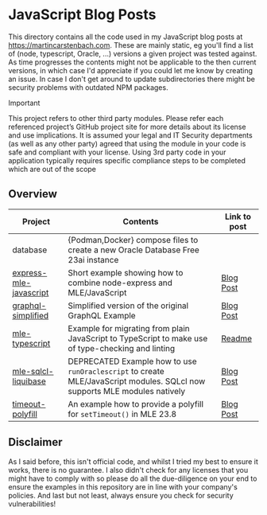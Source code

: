 # JavaScript Blog Posts

This directory contains all the code used in my JavaScript blog posts at <https://martincarstenbach.com>. These are mainly static, eg you'll find a list of (node, typescript, Oracle, ...) versions a given project was tested against. As time progresses the contents might not be applicable to the then current versions, in which case I'd appreciate if you could let me know by creating an issue. In case I don't get around to update subdirectories there might be security problems with outdated NPM packages.

> [!IMPORTANT]  
> This project refers to other third party modules. Please refer each referenced project’s GitHub project site for more details about its license and use implications. It is assumed your legal and IT Security departments (as well as any other party) agreed that using the module in your code is safe and compliant with your license. Using 3rd party code in your application typically requires specific compliance steps to be completed which are out of the scope

## Overview

| Project | Contents | Link to post |
| -- | -- | -- |
| database | {Podman,Docker} compose files to create a new Oracle Database Free 23ai instance | |
| [express-mle-javascript](./express-mle-javascript/readme.md) | Short example showing how to combine node-express and MLE/JavaScript | [Blog Post](https://martincarstenbach.com/2025/01/17/node-express-mle-javascript-example/) |
| [graphql-simplified](./graphql-simplified/README.md) | Simplified version of the original GraphQL Example | [Blog Post](https://martincarstenbach.com/2024/06/06/creating-a-graphql-endpoint-within-the-database-redux/) |
| [mle-typescript](./mle-typescript/README.md) | Example for migrating from plain JavaScript to TypeScript to make use of type-checking and linting | [Readme](./mle-typescript/README.md) |
| [mle-sqlcl-liquibase](./mle-sqlcl-liquibase/readme.md) | DEPRECATED Example how to use `runOraclescript` to create MLE/JavaScript modules. SQLcl now supports MLE modules natively | [Blog Post](https://martincarstenbach.com/2024/08/15/create-mle-javascript-modules-using-liquibase/) |
| [timeout-polyfill](./timeout-polyfill/readme.md) | An example how to provide a polyfill for `setTimeout()` in MLE 23.8 | [Blog Post](https://martincarstenbach.com/2025/05/22/multilingual-engine-polyfill-timeouts-and-intervals/) |

## Disclaimer

As I said before, this isn't official code, and whilst I tried my best to ensure it works, there is no guarantee. I also didn't check for any licenses that you might have to comply with so please do all the due-diligence on your end to ensure the examples in this repository are in line with your company's policies. And last but not least, always ensure you check for security vulnerabilities!